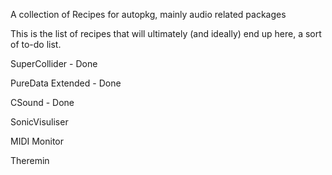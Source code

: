 A collection of Recipes for autopkg, mainly audio related packages



This is the list of recipes that will ultimately (and ideally) end up here, a sort of to-do list.

SuperCollider - Done

PureData Extended - Done

CSound - Done

SonicVisuliser

MIDI Monitor

Theremin
